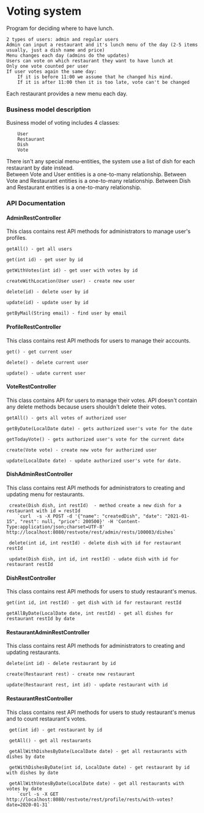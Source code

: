 # Voting system

Program for deciding where to have lunch.

    2 types of users: admin and regular users
    Admin can input a restaurant and it's lunch menu of the day (2-5 items usually, just a dish name and price)
    Menu changes each day (admins do the updates)
    Users can vote on which restaurant they want to have lunch at
    Only one vote counted per user
    If user votes again the same day:
        If it is before 11:00 we assume that he changed his mind.
        If it is after 11:00 then it is too late, vote can't be changed

Each restaurant provides a new menu each day.

### Business model description

Business model of voting includes 4 classes:
        
        User
        Restaurant
        Dish
        Vote
        
There isn't any special menu-entities, the system use a list of dish for each restaurant by date instead.  
Between Vote and User entities is a one-to-many relationship. 
Between Vote and Restaurant entities is a one-to-many relationship. 
Between Dish and Restaurant entities is a one-to-many relationship.  

### API Documentation

#### AdminRestController
This class contains rest API methods for administrators to manage user's profiles. 
    
    getAll() - get all users
    
    get(int id) - get user by id
    
    getWithVotes(int id) - get user with votes by id
    
    createWithLocation(User user) - create new user
    
    delete(id) - delete user by id
    
    update(id) - update user by id
    
    getByMail(String email) - find user by email

#### ProfileRestController
This class contains rest API methods for users to manage their accounts.

    get() - get current user
    
    delete() - delete current user
    
    update() - udate current user

#### VoteRestController
This class contains API for users to manage their votes.
API doesn't contain any delete methods because users shouldn't delete their votes.

    getAll() - gets all votes of authorized user
    
    getByDate(LocalDate date) - gets authorized user's vote for the date
    
    getTodayVote() - gets authorized user's vote for the current date
    
    create(Vote vote) - create new vote for authorized user 
    
    update(LocalDate date) - update authorized user's vote for date. 

#### DishAdminRestController
This class contains rest API methods for administrators to creating and updating menu for restaurants.
      
     create(Dish dish, int restId)  - method create a new dish for a restaurant with id = restId      
        `curl  -s -X POST -d '{"name": "createdDish", "date": "2021-01-15", "rest": null, "price": 200500}' -H 'Content-Type:application/json;charset=UTF-8' http://localhost:8080/restvote/rest/admin/rests/100003/dishes`
       
     delete(int id, int restId) - delete dish with id for restaurant restId
      
     update(Dish dish, int id, int restId) - udate dish with id for restaurant restId
       
#### DishRestController
This class contains rest API methods for users to study restaurant's menus.

    get(int id, int restId) - get dish with id for restaurant restId
    
    getAllByDate(LocalDate date, int restId) - get all dishes for restaurant restId by date

#### RestaurantAdminRestController
This class contains rest API methods for administrators to creating and updating restaurants.

    delete(int id) - delete restaurant by id
    
    create(Restaurant rest) - create new restaurant
    
    update(Restaurant rest, int id) - update restaurant with id

#### RestaurantRestController
This class contains rest API methods for users to study restaurant's menus and to count restaurant's votes.    

     get(int id) - get restaurant by id
     
     getAll() - get all restaurants
     
     getAllWithDishesByDate(LocalDate date) - get all restaurants with dishes by date
     
     getWithDishesByDate(int id, LocalDate date) - get restaurant by id with dishes by date
     
     getAllWithVotesByDate(LocalDate date) - get all restaurants with votes by date 
        `curl -s -X GET http://localhost:8080/restvote/rest/profile/rests/with-votes?date=2020-01-31`